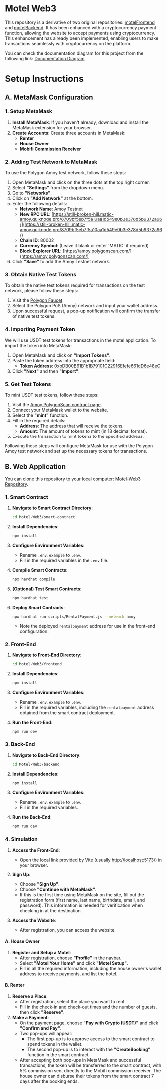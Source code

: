 # Motel Web3

This repository is a derivative of two original repositories: [motelFrontend](https://github.com/Mehedi-Hasan0/motelFrontend) and [motelBackend](https://github.com/Mehedi-Hasan0/motelBackend). It has been enhanced with a cryptocurrency payment function, allowing the website to accept payments using cryptocurrency. This enhancement has already been implemented, enabling users to make transactions seamlessly with cryptocurrency on the platform.

You can check the documentation diagram for this project from the following link: [Documentation Diagram](https://github.com/hakimasyrofi/Motel-Web3/blob/main/Motel%20Web3%20Diagram%20Documentation.pdf).

# Setup Instructions

## A. MetaMask Configuration

### 1. Setup MetaMask

1. **Install MetaMask**: If you haven't already, download and install the MetaMask extension for your browser.
2. **Create Accounts**: Create three accounts in MetaMask:
   - **Renter**
   - **House Owner**
   - **Mobifi Commission Receiver**

### 2. Adding Test Network to MetaMask

To use the Polygon Amoy test network, follow these steps:

1. Open MetaMask and click on the three dots at the top right corner.
2. Select **"Settings"** from the dropdown menu.
3. Go to **"Networks"**.
4. Click on **"Add Network"** at the bottom.
5. Enter the following details:
   - **Network Name**: Amoy Testnet
   - **New RPC URL**: [https://still-broken-hill.matic-amoy.quiknode.pro/8709bf5eb7f5a10aa1d549e0b3e378d5b9372a96/](https://still-broken-hill.matic-amoy.quiknode.pro/8709bf5eb7f5a10aa1d549e0b3e378d5b9372a96/)
   - **Chain ID**: 80002
   - **Currency Symbol**: (Leave it blank or enter 'MATIC' if required)
   - **Block Explorer URL**: [https://amoy.polygonscan.com/](https://amoy.polygonscan.com/)
6. Click **"Save"** to add the Amoy Testnet network.

### 3. Obtain Native Test Tokens

To obtain the native test tokens required for transactions on the test network, please follow these steps:

1. Visit the [Polygon Faucet](https://faucet.polygon.technology/).
2. Select the Polygon PoS (Amoy) network and input your wallet address.
3. Upon successful request, a pop-up notification will confirm the transfer of native test tokens.

### 4. Importing Payment Token

We will use USDT test tokens for transactions in the motel application. To import the token into MetaMask:

1. Open MetaMask and click on **"Import Tokens"**.
2. Paste the token address into the appropriate field:
   - **Token Address**: [0xbDB00B61B1b1B79101C22916Efefe661dD6e48eC](https://amoy.polygonscan.com/address/0xbDB00B61B1b1B79101C22916Efefe661dD6e48eC)
3. Click **"Next"** and then **"Import"**.

### 5. Get Test Tokens

To mint USDT test tokens, follow these steps:

1. Visit the [Amoy PolygonScan contract page](https://amoy.polygonscan.com/address/0xbDB00B61B1b1B79101C22916Efefe661dD6e48eC#writeContract).
2. Connect your MetaMask wallet to the website.
3. Select the **"mint"** function.
4. Fill in the required details:
   - **Address**: The address that will receive the tokens.
   - **Amount**: The amount of tokens to mint (in 18 decimal format).
5. Execute the transaction to mint tokens to the specified address.

Following these steps will configure MetaMask for use with the Polygon Amoy test network and set up the necessary tokens for transactions.

## B. Web Application

You can clone this repository to your local computer: [Motel-Web3 Repository](https://github.com/hakimasyrofi/Motel-Web3.git).

### 1. Smart Contract

1. **Navigate to Smart Contract Directory**:
   ```bash
   cd Motel-Web3/smart-contract
   ```
2. **Install Dependencies**:
   ```bash
   npm install
   ```
3. **Configure Environment Variables**:

   - Rename `.env.example` to `.env`.
   - Fill in the required variables in the `.env` file.

4. **Compile Smart Contracts**:
   ```bash
   npx hardhat compile
   ```
5. **(Optional) Test Smart Contracts**:
   ```bash
   npx hardhat test
   ```
6. **Deploy Smart Contracts**:
   ```bash
   npx hardhat run scripts/RentalPayment.js --network amoy
   ```
   - Note the deployed `rentalpayment` address for use in the front-end configuration.

### 2. Front-End

1. **Navigate to Front-End Directory**:
   ```bash
   cd Motel-Web3/frontend
   ```
2. **Install Dependencies**:
   ```bash
   npm install
   ```
3. **Configure Environment Variables**:

   - Rename `.env.example` to `.env`.
   - Fill in the required variables, including the `rentalpayment` address obtained from the smart contract deployment.

4. **Run the Front-End**:
   ```bash
   npm run dev
   ```

### 3. Back-End

1. **Navigate to Back-End Directory**:
   ```bash
   cd Motel-Web3/backend
   ```
2. **Install Dependencies**:
   ```bash
   npm install
   ```
3. **Configure Environment Variables**:

   - Rename `.env.example` to `.env`.
   - Fill in the required variables.

4. **Run the Back-End**:
   ```bash
   npm run dev
   ```

### 4. Simulation

1. **Access the Front-End**:
   - Open the local link provided by Vite (usually [http://localhost:5173/](http://localhost:5173/)) in your browser.
2. **Sign Up**:

   - Choose **"Sign Up"**.
   - Choose **"Continue with MetaMask"**.
   - If this is the first time using MetaMask on the site, fill out the registration form (first name, last name, birthdate, email, and password). This information is needed for verification when checking in at the destination.

3. **Access the Website**:
   - After registration, you can access the website.

#### A. House Owner

1. **Register and Setup a Motel**:
   - After registration, choose **"Profile"** in the navbar.
   - Select **"Motel Your Home"** and click **"Motel Setup"**.
   - Fill in all the required information, including the house owner's wallet address to receive payments, and list the hotel.

#### B. Renter

1. **Reserve a Place**:
   - After registration, select the place you want to rent.
   - Fill in the check-in and check-out times and the number of guests, then click **"Reserve"**.
2. **Make a Payment**:
   - On the payment page, choose **"Pay with Crypto (USDT)"** and click **"Confirm and Pay"**.
   - Two pop-ups will appear:
     - The first pop-up is to approve access to the smart contract to spend tokens in the wallet.
     - The second pop-up is to interact with the **"CreateBooking"** function in the smart contract.
   - After accepting both pop-ups in MetaMask and successful transactions, the token will be transferred to the smart contract, with 5% commission sent directly to the Mobifi commission receiver. The house owner can disburse their tokens from the smart contract 7 days after the booking ends.
